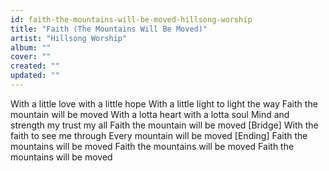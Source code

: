 ```yaml
---
id: faith-the-mountains-will-be-moved-hillsong-worship
title: "Faith (The Mountains Will Be Moved)"
artist: "Hillsong Worship"
album: ""
cover: ""
created: ""
updated: ""
---
```


With a little love with a little hope
With a little light to light the way
Faith the mountain will be moved
With a lotta heart with a lotta soul
Mind and strength my trust my all
Faith the mountain will be moved
[Bridge]
With the faith to see me through
Every mountain will be moved
[Ending]
Faith the mountains will be moved
Faith the mountains will be moved
Faith the mountains will be moved